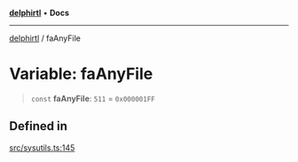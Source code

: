 [**delphirtl**](../README.md) • **Docs**

***

[delphirtl](../globals.md) / faAnyFile

# Variable: faAnyFile

> `const` **faAnyFile**: `511` = `0x000001FF`

## Defined in

[src/sysutils.ts:145](https://github.com/chuacw/delphirtl/blob/1d6969b8a199060a984c4375d6be1f0ffa838be2/src/sysutils.ts#L145)
